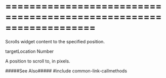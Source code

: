 ===================================================================
===================================================================

<!--shortDescription-->
Scrolls widget content to the specified position.
<!--/shortDescription-->

<!--paramName1-->targetLocation<!--/paramName1-->
<!--paramType1-->Number<!--/paramType1-->
<!--paramDescription1-->
A position to scroll to, in pixels.
<!--/paramDescription1-->

<!--fullDescription-->
#####See Also#####
#include common-link-callmethods
<!--/fullDescription-->